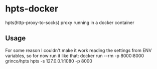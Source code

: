 # hpts-docker
hpts(http-proxy-to-socks) proxy running in a docker container

## Usage
For some reason I couldn't make it work reading the settings from ENV variables, so for now run it like that:
docker run --rm -p 8000:8000 grinco/hpts hpts -s 127.0.0.1:1080 -p 8000
